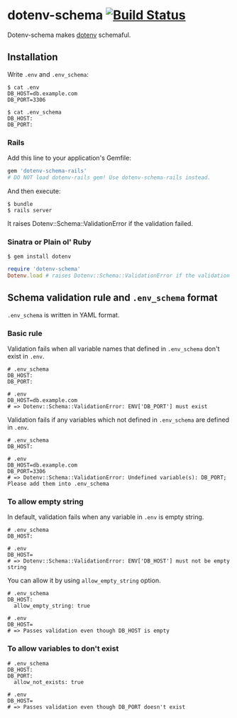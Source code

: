 # dotenv-schema [![Build Status](https://travis-ci.org/mirakui/dotenv-schema.png?branch=master)](https://travis-ci.org/mirakui/dotenv-schema)

Dotenv-schema makes [dotenv](https://github.com/bkeepers/dotenv) schemaful.

## Installation
Write `.env` and `.env_schema`:

```shell
$ cat .env
DB_HOST=db.example.com
DB_PORT=3306

$ cat .env_schema
DB_HOST:
DB_PORT:
```

### Rails
Add this line to your application's Gemfile:

```ruby
gem 'dotenv-schema-rails'
# DO NOT load dotenv-rails gem! Use dotenv-schema-rails instead.
```

And then execute:
```
$ bundle
$ rails server
```
It raises Dotenv::Schema::ValidationError if the validation failed.

### Sinatra or Plain ol' Ruby
```
$ gem install dotenv
```

```ruby
require 'dotenv-schema'
Dotenv.load # raises Dotenv::Schema::ValidationError if the validation failed.
```

## Schema validation rule and `.env_schema` format
`.env_schema` is written in YAML format.

### Basic rule
Validation fails when all variable names that defined in `.env_schema` don't exist in `.env`.
```shell
# .env_schema
DB_HOST:
DB_PORT:

# .env
DB_HOST=db.example.com
# => Dotenv::Schema::ValidationError: ENV['DB_PORT'] must exist
```

Validation fails if any variables which not defined in `.env_schema` are defined in `.env`.
```shell
# .env_schema
DB_HOST:

# .env
DB_HOST=db.example.com
DB_PORT=3306
# => Dotenv::Schema::ValidationError: Undefined variable(s): DB_PORT; Please add them into .env_schema
```

### To allow empty string
In default, validation fails when any variable in `.env` is empty string.
```shell
# .env_schema
DB_HOST:

# .env
DB_HOST=
# => Dotenv::Schema::ValidationError: ENV['DB_HOST'] must not be empty string
```

You can allow it by using `allow_empty_string` option.

```shell
# .env_schema
DB_HOST:
  allow_empty_string: true

# .env
DB_HOST=
# => Passes validation even though DB_HOST is empty
```

### To allow variables to don't exist
```shell
# .env_schema
DB_HOST:
DB_PORT:
  allow_not_exists: true

# .env
DB_HOST=
# => Passes validation even though DB_PORT doesn't exist
```

